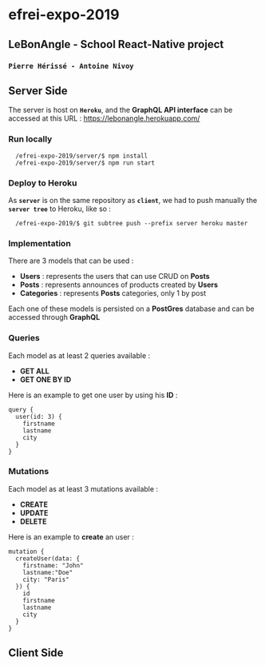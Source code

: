 # efrei-expo-2019
## LeBonAngle - School React-Native project
### `Pierre Hérissé - Antoine Nivoy`

## Server Side

The server is host on **`Heroku`**, and the **GraphQL API interface** can be accessed at this URL :
https://lebonangle.herokuapp.com/

### Run locally
```console
  /efrei-expo-2019/server/$ npm install
  /efrei-expo-2019/server/$ npm run start
```

### Deploy to Heroku
As **`server`** is on the same repository as **`client`**, we had to push manually the **`server tree`** to Heroku, like so :
```console
  /efrei-expo-2019/$ git subtree push --prefix server heroku master
```

### Implementation

There are 3 models that can be used :
- **Users** : represents the users that can use CRUD on **Posts**
- **Posts** : represents announces of products created by **Users**
- **Categories** : represents **Posts** categories, only 1 by post

Each one of these models is persisted on a **PostGres** database and can be accessed through **GraphQL**


### Queries

Each model as at least 2 queries available :
- **GET ALL**
- **GET ONE BY ID**

Here is an example to get one user by using his **ID** :

```crystal
query {
  user(id: 3) {
    firstname
    lastname
    city
  }
}
```

### Mutations

Each model as at least 3 mutations available :
- **CREATE**
- **UPDATE**
- **DELETE**

Here is an example to **create** an user :

```crystal
mutation {
  createUser(data: {
    firstname: "John"
    lastname:"Doe"
    city: "Paris"
  }) {
    id
    firstname
    lastname
    city
  }
}
```


## Client Side
